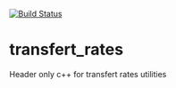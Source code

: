 [![Build Status](https://travis-ci.com/frachop/transfert_rates.svg?branch=master)](https://travis-ci.com/frachop/transfert_rates)

# transfert_rates
Header only c++ for transfert rates utilities
